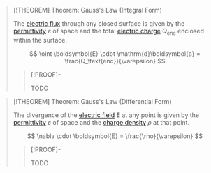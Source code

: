 >[!THEOREM] Theorem: Gauss's Law (Integral Form)
>
>The [electric flux](Electric%20Flux.md) through any closed surface is given by the [permittivity](Electrostatics/Permittivity.md) $\varepsilon$ of space and the total [electric charge](Electric%20Charge.md) $Q_\text{enc}$ enclosed within the surface.
>
>$$
>\oint \boldsymbol{E} \cdot \mathrm{d}\boldsymbol{a} = \frac{Q_\text{enc}}{\varepsilon}
>$$
>
>>[!PROOF]-
>>
>>TODO
>>
>

>[!THEOREM] Theorem: Gauss's Law (Differential Form)
>
>The divergence of the [electric field](Electrostatics/Electric%20Field.md) $\boldsymbol{E}$ at any point is given by the [permittivity](Electrostatics/Permittivity.md) $\varepsilon$ of space and the [charge density](Charge%20Density.md) $\rho$ at that point.
>
>$$
>\nabla \cdot \boldsymbol{E} = \frac{\rho}{\varepsilon}
>$$
>
>>[!PROOF]-
>>
>>TODO
>>
>